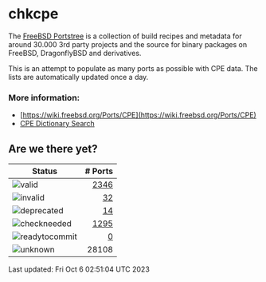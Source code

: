 # chkcpe

The [FreeBSD Portstree](https://cgit.freebsd.org/ports) is a collection of build recipes
and metadata for around 30.000 3rd party projects and the source for binary packages on
FreeBSD, DragonflyBSD and derivatives.

This is an attempt to populate as many ports as possible with CPE data. The lists are
automatically updated once a day.

### More information:
* [https://wiki.freebsd.org/Ports/CPE](https://wiki.freebsd.org/Ports/CPE)
* [CPE Dictionary Search](http://web.nvd.nist.gov/view/cpe/search)


## Are we there yet?

| Status                                                              | # Ports                                                                |
| --------------------------------------------------------------------| ---------------------------------------------------------------------: |
| ![valid](https://img.shields.io/badge/valid-brightgreen)            | [2346](https://github.com/decke/chkcpe/wiki/valid)                 |
| ![invalid](https://img.shields.io/badge/invalid-red)                | [32](https://github.com/decke/chkcpe/wiki/invalid)             |
| ![deprecated](https://img.shields.io/badge/deprecated-red)          | [14](https://github.com/decke/chkcpe/wiki/deprecated)       |
| ![checkneeded](https://img.shields.io/badge/checkneeded-orange)     | [1295](https://github.com/decke/chkcpe/wiki/checkneeded)     |
| ![readytocommit](https://img.shields.io/badge/readytocommit-orange) | [0](https://github.com/decke/chkcpe/wiki/readytocommit) |
| ![unknown](https://img.shields.io/badge/unknown-grey)               | 28108 | |

Last updated: Fri Oct  6 02:51:04 UTC 2023
